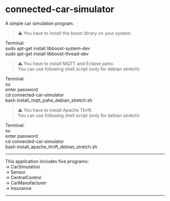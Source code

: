 # connected-car-simulator
A simple car simulation program.   

> :warning:
You have to install the boost library on your system.  

Terminal:  
sudo apt-get install libboost-system-dev    
sudo apt-get install libboost-thread-dev  

> :warning:
You have to install MQTT and Eclipse paho.  
You can use following shell script (only for debian stretch):  

Terminal:   
su  
enter password  
cd connected-car-simulator    
bash install_mqtt_paho_debian_stretch.sh  

> :warning:
You have to install Apache Thrift.  
You can use following shell script (only for debian stretch):  

Terminal:   
su  
enter password  
cd connected-car-simulator    
bash install_apache_thrift_debian_stretch.sh 

---

This application includes five programs:  
-> CarSimulation  
-> Sensor  
-> CentralControl  
-> CarManufacturer  
-> Insurance     

---



